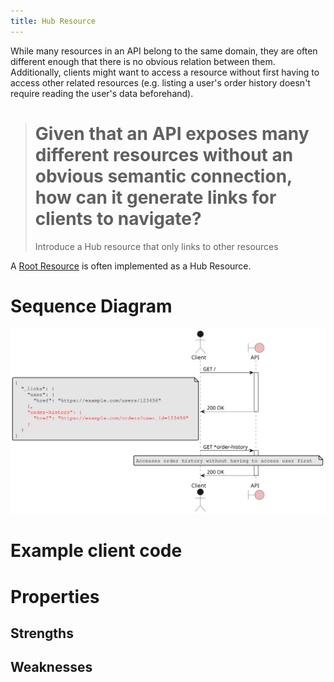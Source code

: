 ```yaml
---
title: Hub Resource
---
```

While many resources in an API belong to the same domain,
they are often different enough that there is no obvious relation between them.
Additionally, clients might want to access a resource without first having to access other related resources
(e.g. listing a user's order history doesn't require reading the user's data beforehand).

> # Given that an API exposes many different resources without an obvious semantic connection, how can it generate links for clients to navigate?
> Introduce a Hub resource that only links to other resources

A [Root Resource][root-resource-pattern] is often implemented as a Hub Resource.

# Sequence Diagram

![Sequence Diagram for the hub resource pattern](hub_resource_sequence/hub_resource.svg)

# Example client code


# Properties

## Strengths

## Weaknesses


[root-resource-pattern]: root_resource
